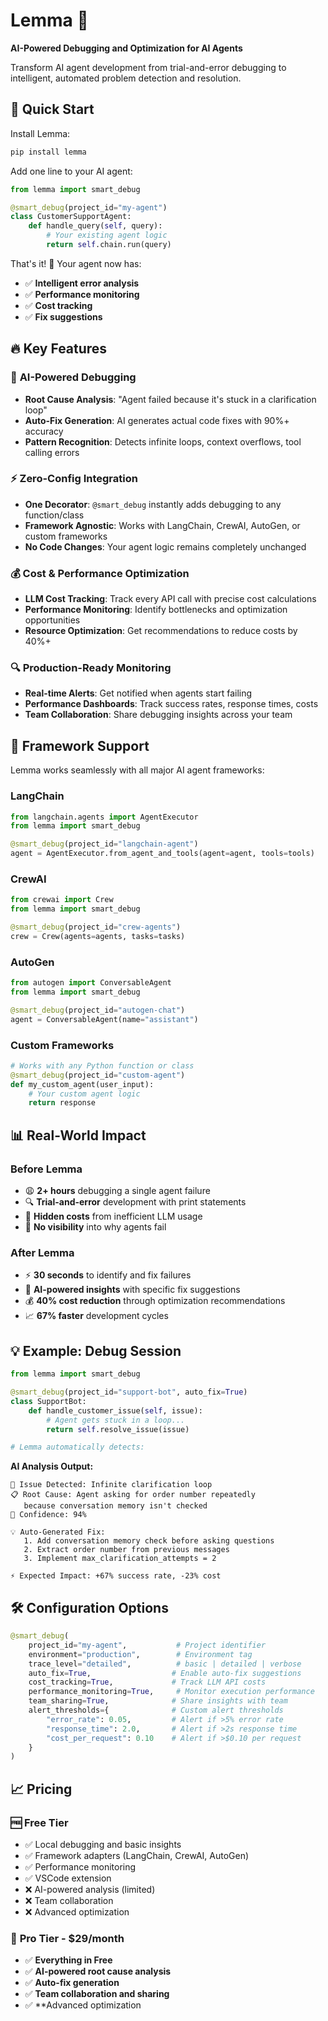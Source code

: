 # Lemma 🚀

**AI-Powered Debugging and Optimization for AI Agents**

Transform AI agent development from trial-and-error debugging to intelligent, automated problem detection and resolution.

 
## 🎯 Quick Start

Install Lemma:

```bash
pip install lemma
```

Add one line to your AI agent:

```python
from lemma import smart_debug

@smart_debug(project_id="my-agent")
class CustomerSupportAgent:
    def handle_query(self, query):
        # Your existing agent logic
        return self.chain.run(query)
```

That's it! 🎉 Your agent now has:

- ✅ **Intelligent error analysis**
- ✅ **Performance monitoring**
- ✅ **Cost tracking**
- ✅ **Fix suggestions**

## 🔥 Key Features

### 🧠 **AI-Powered Debugging**

- **Root Cause Analysis**: "Agent failed because it's stuck in a clarification loop"
- **Auto-Fix Generation**: AI generates actual code fixes with 90%+ accuracy
- **Pattern Recognition**: Detects infinite loops, context overflows, tool calling errors

### ⚡ **Zero-Config Integration**

- **One Decorator**: `@smart_debug` instantly adds debugging to any function/class
- **Framework Agnostic**: Works with LangChain, CrewAI, AutoGen, or custom frameworks
- **No Code Changes**: Your agent logic remains completely unchanged

### 💰 **Cost & Performance Optimization**

- **LLM Cost Tracking**: Track every API call with precise cost calculations
- **Performance Monitoring**: Identify bottlenecks and optimization opportunities
- **Resource Optimization**: Get recommendations to reduce costs by 40%+

### 🔍 **Production-Ready Monitoring**

- **Real-time Alerts**: Get notified when agents start failing
- **Performance Dashboards**: Track success rates, response times, costs
- **Team Collaboration**: Share debugging insights across your team

## 🚀 Framework Support

Lemma works seamlessly with all major AI agent frameworks:

### LangChain

```python
from langchain.agents import AgentExecutor
from lemma import smart_debug

@smart_debug(project_id="langchain-agent")
agent = AgentExecutor.from_agent_and_tools(agent=agent, tools=tools)
```

### CrewAI

```python
from crewai import Crew
from lemma import smart_debug

@smart_debug(project_id="crew-agents")
crew = Crew(agents=agents, tasks=tasks)
```

### AutoGen

```python
from autogen import ConversableAgent
from lemma import smart_debug

@smart_debug(project_id="autogen-chat")
agent = ConversableAgent(name="assistant")
```

### Custom Frameworks

```python
# Works with any Python function or class
@smart_debug(project_id="custom-agent")
def my_custom_agent(user_input):
    # Your custom agent logic
    return response
```

## 📊 Real-World Impact

### Before Lemma

- 😩 **2+ hours** debugging a single agent failure
- 🔍 **Trial-and-error** development with print statements
- 💸 **Hidden costs** from inefficient LLM usage
- 🚫 **No visibility** into why agents fail

### After Lemma

- ⚡ **30 seconds** to identify and fix failures
- 🧠 **AI-powered insights** with specific fix suggestions
- 💰 **40% cost reduction** through optimization recommendations
- 📈 **67% faster** development cycles

## 💡 Example: Debug Session

```python
from lemma import smart_debug

@smart_debug(project_id="support-bot", auto_fix=True)
class SupportBot:
    def handle_customer_issue(self, issue):
        # Agent gets stuck in a loop...
        return self.resolve_issue(issue)

# Lemma automatically detects:
```

**AI Analysis Output:**

```
🚨 Issue Detected: Infinite clarification loop
📋 Root Cause: Agent asking for order number repeatedly 
   because conversation memory isn't checked
🔧 Confidence: 94%

💡 Auto-Generated Fix:
   1. Add conversation memory check before asking questions
   2. Extract order number from previous messages  
   3. Implement max_clarification_attempts = 2
   
⚡ Expected Impact: +67% success rate, -23% cost
```

## 🛠️ Configuration Options

```python
@smart_debug(
    project_id="my-agent",           # Project identifier
    environment="production",        # Environment tag
    trace_level="detailed",          # basic | detailed | verbose
    auto_fix=True,                  # Enable auto-fix suggestions
    cost_tracking=True,             # Track LLM API costs
    performance_monitoring=True,     # Monitor execution performance
    team_sharing=True,              # Share insights with team
    alert_thresholds={              # Custom alert thresholds
        "error_rate": 0.05,         # Alert if >5% error rate
        "response_time": 2.0,       # Alert if >2s response time
        "cost_per_request": 0.10    # Alert if >$0.10 per request
    }
)
```

## 📈 Pricing

### 🆓 **Free Tier**

- ✅ Local debugging and basic insights
- ✅ Framework adapters (LangChain, CrewAI, AutoGen)
- ✅ Performance monitoring
- ✅ VSCode extension
- ❌ AI-powered analysis (limited)
- ❌ Team collaboration
- ❌ Advanced optimization

### 💎 **Pro Tier - $29/month**

- ✅ **Everything in Free**
- ✅ **AI-powered root cause analysis**
- ✅ **Auto-fix generation**
- ✅ **Team collaboration and sharing**
- ✅ **Advanced optimization
